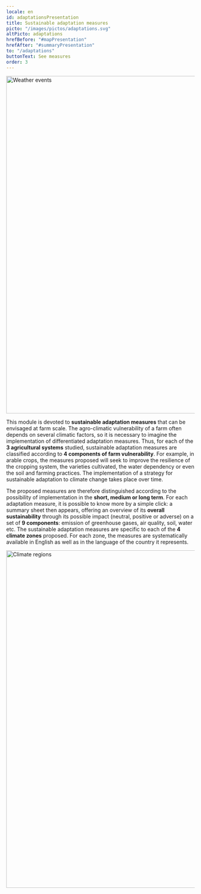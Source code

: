 ```yaml
---
locale: en
id: adaptationsPresentation
title: Sustainable adaptation measures
picto: "/images/pictos/adaptations.svg"
altPicto: adaptations
hrefBefore: "#mapPresentation"
hrefAfter: "#summaryPresentation"
to: "/adaptations"
buttonText: See measures
order: 3
---
```


<img src = https://res.cloudinary.com/solagro/image/upload/v1585924820/homepage/climate_events_adrkd4.svg alt = "Weather events" width = "900">

This module is devoted to **sustainable adaptation measures** that can be envisaged at farm scale. The agro-climatic vulnerability of a farm often depends on several climatic factors, so it is necessary to imagine the implementation of differentiated adaptation measures. 
Thus, for each of the **3 agricultural systems** studied, sustainable adaptation measures are classified according to **4 components of farm vulnerability**. For example, in arable crops, the measures proposed will seek to improve the resilience of the cropping system, the varieties cultivated, the water dependency or even the soil and farming practices.
The implementation of a strategy for sustainable adaptation to climate change takes place over time. 

The proposed measures are therefore distinguished according to the possibility of implementation in the **short, medium or long term**. For each adaptation measure, it is possible to know more by a simple click: a summary sheet then appears, offering an overview of its **overall sustainability** through its possible impact (neutral, positive or adverse) on a set of **9 components**: emission of greenhouse gases, air quality, soil, water etc.
The sustainable adaptation measures are specific to each of the **4 climate zones** proposed. For each zone, the measures are systematically available in English as well as in the language of the country it represents.

<img src = https://res.cloudinary.com/solagro/image/upload/v1585924650/homepage/climate_regions_whhi8a.svg alt = "Climate regions" width = "900" align="left">


